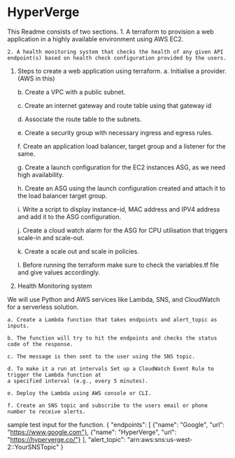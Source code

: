# HyperVerge
This Readme consists of two sections.
    1. A terraform to provision a web application in a highly available environment using AWS EC2.
    
    2. A health monitoring system that checks the health of any given API endpoint(s) based on health check configuration provided by the users.

1. Steps to create a web application using terraform.
    a.  Initialise a provider. (AWS in this)

    b.  Create a VPC with a public subnet.

    c.  Create an internet gateway and route table using that gateway id
    
    d.  Associate the route table to the subnets.
    
    e.  Create a security group with necessary ingress and egress rules.
    
    f.  Create an application load balancer, target group and a listener for the same.
    
    g.  Create a launch configuration for the EC2 instances ASG, as we need high availability.
    
    h.  Create an ASG using the launch configuration created and attach it to the load balancer target group.
    
    i.  Write a script to display instance-id, MAC address and IPV4 address and add it to the ASG configuration.
    
    j.  Create a cloud watch alarm for the ASG for CPU utilisation that triggers scale-in and 
    scale-out.
    
    k.  Create a scale out and scale in policies.
    
    l.  Before running the terraform make sure to check the variables.tf file and give values accordingly.


2. Health Monitoring system

We will use Python and AWS services like Lambda, SNS, and CloudWatch for a serverless solution.
    
    a. Create a Lambda function that takes endpoints and alert_topic as inputs.

    b. The function will try to hit the endpoints and checks the status code of the response.

    c. The message is then sent to the user using the SNS topic.

    d. To make it a run at intervals Set up a CloudWatch Event Rule to trigger the Lambda function at 
    a specified interval (e.g., every 5 minutes).
    
    e. Deploy the Lambda using AWS console or CLI.
    
    f. Create an SNS topic and subscribe to the users email or phone number to receive alerts.

sample test input for the function.
{
  "endpoints": [
    {"name": "Google", "url": "https://www.google.com"},
    {"name": "HyperVerge", "url": "https://hyperverge.co/"}
  ],
  "alert_topic": "arn:aws:sns:us-west-2:<aws-account-id>:YourSNSTopic"
}
